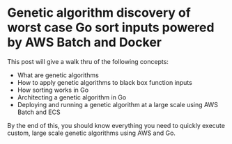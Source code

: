 # Genetic algorithm discovery of worst case Go sort inputs powered by AWS Batch and Docker

This post will give a walk thru of the following concepts:
* What are genetic algorithms
* How to apply genetic algorithms to black box function inputs
* How sorting works in Go
* Architecting a genetic algorithm in Go
* Deploying and running a genetic algorithm at a large scale using AWS Batch and ECS

By the end of this, you should know everything you need to quickly execute
custom, large scale genetic algorithms using AWS and Go.
